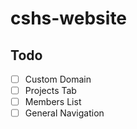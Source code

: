 # cshs-website

## Todo

- [ ] Custom Domain
- [ ] Projects Tab
- [ ] Members List
- [ ] General Navigation
